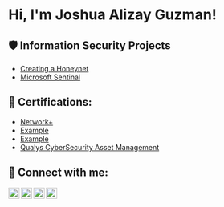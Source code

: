 <h1>Hi, I'm Joshua Alizay Guzman! <a href="https://www.linkedin.com/in/guzmanjoshua/"> </a>
 
<h2>🛡️ Information Security Projects</h2>
 
- [Creating a Honeynet](Link)
- [Microsoft Sentinal](LInk)
  
<h2>📜 Certifications:</h2>
 
  - [Network+](Link)
  - [Example](Link)
  - [Example](Link)
  - [Qualys CyberSecurity Asset Management](Link)
    
<h2> 🤳 Connect with me:</h2>
 
<img align="left" alt="yourname | YouTube" width="22px" src="https://cdn.jsdelivr.net/npm/simple-icons@v3/icons/youtube.svg" />
<img align="left" alt="yourname | Twitter" width="22px" src="https://cdn.jsdelivr.net/npm/simple-icons@v3/icons/twitter.svg" />
<img align="left" alt="yourname | LinkedIn" width="22px" src="https://cdn.jsdelivr.net/npm/simple-icons@v3/icons/linkedin.svg" />
<img align="left" alt="yourname | Instagram" width="22px" src="https://cdn.jsdelivr.net/npm/simple-icons@v3/icons/instagram.svg" />
 
[X]: https://X.com/
[linkedin]: https://www.linkedin.com/in/guzmanjoshua/
